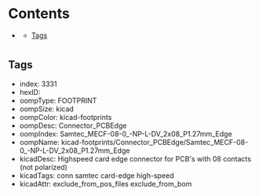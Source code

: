 



Contents
========

* [](#)
	* [Tags](#tags)

# 

## Tags

- index: 3331
- hexID: 
- oompType: FOOTPRINT
- oompSize: kicad
- oompColor: kicad-footprints
- oompDesc: Connector_PCBEdge
- oompIndex: Samtec_MECF-08-0_-NP-L-DV_2x08_P1.27mm_Edge
- oompName: kicad-footprints/Connector_PCBEdge/Samtec_MECF-08-0_-NP-L-DV_2x08_P1.27mm_Edge
- kicadDesc: Highspeed card edge connector for PCB's with 08 contacts (not polarized)
- kicadTags: conn samtec card-edge high-speed
- kicadAttr: exclude_from_pos_files exclude_from_bom
